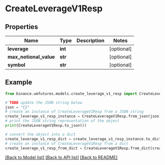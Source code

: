 # CreateLeverageV1Resp


## Properties

Name | Type | Description | Notes
------------ | ------------- | ------------- | -------------
**leverage** | **int** |  | [optional] 
**max_notional_value** | **str** |  | [optional] 
**symbol** | **str** |  | [optional] 

## Example

```python
from binance.umfutures.models.create_leverage_v1_resp import CreateLeverageV1Resp

# TODO update the JSON string below
json = "{}"
# create an instance of CreateLeverageV1Resp from a JSON string
create_leverage_v1_resp_instance = CreateLeverageV1Resp.from_json(json)
# print the JSON string representation of the object
print(CreateLeverageV1Resp.to_json())

# convert the object into a dict
create_leverage_v1_resp_dict = create_leverage_v1_resp_instance.to_dict()
# create an instance of CreateLeverageV1Resp from a dict
create_leverage_v1_resp_from_dict = CreateLeverageV1Resp.from_dict(create_leverage_v1_resp_dict)
```
[[Back to Model list]](../README.md#documentation-for-models) [[Back to API list]](../README.md#documentation-for-api-endpoints) [[Back to README]](../README.md)


